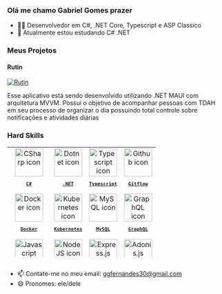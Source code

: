 ### Olá me chamo Gabriel Gomes prazer

- 🧑‍💻 Desenvolvedor em C#, .NET Core, Typescript e ASP Classico
- 🌱 Atualmente estou estudando C# .NET

### Meus Projetos 
#### Rutin
[![Rutin](https://github-readme-stats.vercel.app/api/pin/?username=gabrielgomes-coder&repo=Rutin)](https://github.com/gabrielgomes-coder/Rutin)

Esse aplicativo está sendo desenvolvido utilizando .NET MAUI com arquitetura MVVM. Possui o objetivo de acompanhar pessoas com TDAH em seu processo de organizar o dia possuindo total controle sobre notificações e atividades diárias

### Hard Skills

<table width="500px" height="255px">
  <tr>
    <td align="center">
      <a href="https://learn.microsoft.com/pt-br/dotnet/csharp/">
        <img src="https://skillicons.dev/icons?i=cs" width="65px" alt="CSharp icon"/><br/>
        <sub>
          <b>
            <pre>C#</pre>
          </b>
        </sub>
      </a>
    </td>
    <td align="center">
      <a href="https://dotnet.microsoft.com/pt-br/">
        <img src="https://skillicons.dev/icons?i=dotnet" width="65px" alt="Dotnet icon"/><br/>
        <sub>
          <b>
            <pre>.NET</pre>
          </b>
        </sub>
      </a>
    </td>
    <td align="center">
      <a href="https://www.typescriptlang.org/">
        <img src="https://skillicons.dev/icons?i=ts" width="65px" alt="Typescript icon"/><br/>
        <sub>
          <b>
            <pre>Typescript</pre>
          </b>
        </sub>
      </a>
    </td>
    <td align="center">
      <a href="https://github.com/">
        <img src="https://skillicons.dev/icons?i=github" width="65px" alt="Github icon"/><br/>
        <sub>
          <b>
            <pre>Gitflow</pre>
          </b>
        </sub>
      </a>
    </td>
  </tr>
  <tr>
     <td align="center">
      <a href="https://www.docker.com/">
        <img src="https://skillicons.dev/icons?i=docker" width="65px" alt="Docker icon"/><br/>
        <sub>
          <b>
            <pre>Docker</pre>
          </b>
        </sub>
      </a>
    </td>
     <td align="center">
      <a href="https://kubernetes.io/">
        <img src="https://skillicons.dev/icons?i=kubernetes" width="65px" alt="Kubernetes icon"/><br/>
        <sub>
          <b>
            <pre>Kubernetes</pre>
          </b>
        </sub>
      </a>
    </td>
     <td align="center">
      <a href="https://www.mysql.com/">
        <img src="https://cdn.jsdelivr.net/gh/devicons/devicon/icons/mysql/mysql-original.svg" width="65px" alt="MySQL icon"/><br/>
        <sub>
          <b>
            <pre>MySQL</pre>
          </b>
        </sub>
      </a>
    </td>
    <td align="center">
      <a href="https://graphql.org/">
        <img src="https://skillicons.dev/icons?i=graphql" width="65px" alt="GraphQL icon"/><br/>
        <sub>
          <b>
            <pre>GraphQL</pre>
          </b>
        </sub>
      </a>
    </td>
  </tr>
  <tr>
    <td align="center">
      <a href="https://developer.mozilla.org/en-US/docs/Web/JavaScript/">
        <img src="https://skillicons.dev/icons?i=js" width="65px" alt="Javascript icon"/><br/>
        <sub>
          <b>
            <pre>Javascript</pre>
          </b>
        </sub>
      </a>
    </td>
    <td align="center">
      <a href="https://nodejs.org/en">
        <img src="https://skillicons.dev/icons?i=nodejs" width="65px" alt="NodeJS icon"/><br/>
        <sub>
          <b>
            <pre>Node.js</pre>
          </b>
        </sub>
      </a>
    </td>
    <td align="center">
      <a href="https://expressjs.com/">
        <img src="https://skillicons.dev/icons?i=express" width="65px" alt="Express.js icon"/><br/>
        <sub>
          <b>
            <pre>Express.js</pre>
          </b>
        </sub>
      </a>
    </td>
    <td align="center">
      <a href="https://adonisjs.com/">
        <img src="https://skillicons.dev/icons?i=adonis" width="65px" alt="Adonis.js icon"/><br/>
        <sub>
          <b>
            <pre>Adonis.js</pre>
          </b>
        </sub>
      </a>
    </td>
  </tr>
  <tr>
    <td align="center">
      <a href="https://developer.mozilla.org/en-US/docs/Web/HTML/">
        <img src="https://skillicons.dev/icons?i=html" width="65px" alt="HTML5 icon"/><br/>
        <sub>
          <b>
            <pre>HTML5</pre>
          </b>
        </sub>
      </a>
    </td>
    <td align="center">
      <a href="https://developer.mozilla.org/en-US/docs/Web/CSS/">
        <img src="https://skillicons.dev/icons?i=css" width="65px" alt="CSS3 icon"/><br/>
        <sub>
          <b>
            <pre>CSS3</pre>
          </b>
        </sub>
      </a>
    </td>
     <td align="center">
      <a href="https://sass-lang.com/">
        <img src="https://skillicons.dev/icons?i=sass" width="65px" alt="Sass icon"/><br/>
        <sub>
          <b>
            <pre>Sass</pre>
          </b>
       </a>
      </sub>
    </td>
    <td align="center">
      <a href="https://tailwindcss.com/">
        <img src="https://skillicons.dev/icons?i=tailwind" width="65px" alt="Tailwind icon"/><br/>
        <sub>
          <b>
            <pre>Tailwind</pre>
          </b>
       </a>
      </sub>
    </td>
  </tr>
  <tr>
    <td align="center">
      <a href="https://visualstudio.microsoft.com/pt-br/">
        <img src="https://skillicons.dev/icons?i=visualstudio" width="65px" alt="VisualStudio icon"/><br/>
        <sub>
          <b>
            <pre>Visual Studio</pre>
          </b>
        </sub>
      </a>
    </td>
    <td align="center">
      <a href="https://code.visualstudio.com/">
        <img src="https://skillicons.dev/icons?i=vscode" width="65px" alt="visual studio code icon"/><br/>
        <sub>
          <b>
            <pre>VSCode</pre>
          </b>
        </sub>
      </a>
    </td>
    <td align="center">
      <a href="https://learn.microsoft.com/pt-br/powershell/">
        <img src="https://skillicons.dev/icons?i=powershell" width="65px" alt="PoweShell icon"/><br/>
        <sub>
          <b>
            <pre>Terminal</pre>
          </b>
        </sub>
      </a>
    </td>
    <td align="center">
      <a href="https://www.microsoft.com/en-us/windows?wa=wsignin1.0">
        <img src="https://cdn.jsdelivr.net/gh/devicons/devicon/icons/windows8/windows8-original.svg" width="65px" alt="Windows 11 icon"/><br/>
        <sub>
          <b>
            <pre>Windows &<br>Linux</pre>
          </b>
        </sub>
      </a>
    </td>
  </tr>
</table>

##
- 📫 Contate-me no meu email: ggfernandes30@gmail.com
- 😄 Pronomes: ele/dele 
##
